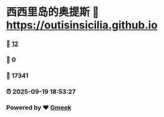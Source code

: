 # 西西里岛的奥提斯 :link: https://outisinsicilia.github.io 
### :page_facing_up: [12](https://outisinsicilia.github.io/tag.html) 
### :speech_balloon: 0 
### :hibiscus: 17341 
### :alarm_clock: 2025-09-19 18:53:27 
### Powered by :heart: [Gmeek](https://github.com/Meekdai/Gmeek)
